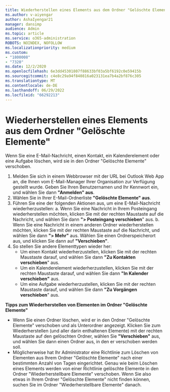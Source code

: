 ```yaml
---
title: Wiederherstellen eines Elements aus dem Ordner "Gelöschte Elemente"
ms.author: v-aiyengar
author: AshaIyengar21
manager: dansimp
audience: Admin
ms.topic: article
ms.service: o365-administration
ROBOTS: NOINDEX, NOFOLLOW
ms.localizationpriority: medium
ms.custom:
- "1800008"
- "7320"
ms.date: 12/2/2020
ms.openlocfilehash: 6e3dd45301807f88633bf03a5bf6192c0e59415b
ms.sourcegitcommit: c4e8c29a94f840816a023131ea7b4a2bf876c305
ms.translationtype: MT
ms.contentlocale: de-DE
ms.lasthandoff: 06/29/2022
ms.locfileid: "66292213"
---
```

# <a name="recover-an-item-from-your-deleted-items-folder"></a>Wiederherstellen eines Elements aus dem Ordner "Gelöschte Elemente"

Wenn Sie eine E-Mail-Nachricht, einen Kontakt, ein Kalenderelement oder eine Aufgabe löschen, wird sie in den Ordner "Gelöschte Elemente" verschoben.

1. Melden Sie sich in einem Webbrowser mit der URL bei Outlook Web App an, die Ihnen vom E-Mail-Manager Ihrer Organisation zur Verfügung gestellt wurde. Geben Sie Ihren Benutzernamen und Ihr Kennwort ein, und wählen Sie dann **"Anmelden" aus**.
1. Wählen Sie in Ihrer E-Mail-Ordnerliste **"Gelöschte Elemente" aus**.
1. Führen Sie eine der folgenden Aktionen aus, um eine E-Mail-Nachricht wiederherzustellen: a. Wenn Sie eine Nachricht in Ihrem Posteingang wiederherstellen möchten, klicken Sie mit der rechten Maustaste auf die Nachricht, und wählen Sie dann **"> Posteingang verschieben**" aus.
    b. Wenn Sie eine Nachricht in einem anderen Ordner wiederherstellen möchten, klicken Sie mit der rechten Maustaste auf die Nachricht, und wählen Sie dann **"> Mehr"** aus. Wählen Sie einen Ordnerspeicherort aus, und klicken Sie dann auf **"Verschieben"**.
4. So stellen Sie andere Elementtypen wieder her:
    - Um einen Kontakt wiederherzustellen, klicken Sie mit der rechten Maustaste darauf, und wählen Sie dann **"Zu Kontakten verschieben**" aus.
    - Um ein Kalenderelement wiederherzustellen, klicken Sie mit der rechten Maustaste darauf, und wählen Sie dann **"In Kalender verschieben"** aus.
    - Um eine Aufgabe wiederherzustellen, klicken Sie mit der rechten Maustaste darauf, und wählen Sie dann **"Zu Vorgängen verschieben**" aus.

**Tipps zum Wiederherstellen von Elementen im Ordner "Gelöschte Elemente"**

- Wenn Sie einen Ordner löschen, wird er in den Ordner "Gelöschte Elemente" verschoben und als Unterordner angezeigt. Klicken Sie zum Wiederherstellen (und aller darin enthaltenen Elemente) mit der rechten Maustaste auf den gelöschten Ordner, wählen Sie **"Verschieben"** aus, und wählen Sie dann einen Ordner aus, in den er verschoben werden soll.
- Möglicherweise hat Ihr Administrator eine Richtlinie zum Löschen von Elementen aus Ihrem Ordner "Gelöschte Elemente" nach einer bestimmten Anzahl von Tagen eingerichtet. Genau wie beim Löschen eines Elements werden von einer Richtlinie gelöschte Elemente in den Ordner "Wiederherstellbare Elemente" verschoben. Wenn Sie also etwas in Ihrem Ordner "Gelöschte Elemente" nicht finden können, suchen Sie im Ordner "Wiederherstellbare Elemente" danach.
